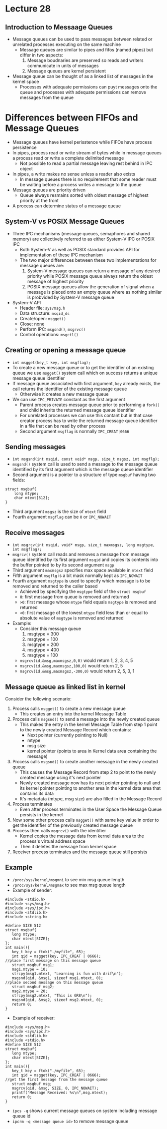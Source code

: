 # Lecture 28

## Introduction to Messaage Queues

- Message queues can be used to pass messages between related or unrelated processes executing on the same machine
    * Message queues are similar to pipes and fifos (named pipes) but differ in two aspects:
        1. Message boudnaries are preserved so reads and writers communicate in units of messages
        2. Message queues are kernel persistent
- Message queue can be thought of as a linked list of messages in the kernel space
    * Processes with adequate permissions can puyt messages onto the queue and processes with adequate permissions can remove messages from the queue

# Differences between FIFOs and Message Queues

- Message queues have kernel perisstence while FIFOs have process persistence
- In pipes, process read or write stream of bytes while in message queues a process read or write a complete delimited message
    * Not possible to read a partial message leaving rest behind in IPC object
- In pipes, a write makes no sense unless a reader also exists
    * In message queues there is no requirement that some reader must be waiting before a process writes a message to the queue
- Message queues are priority driven
    * Queue always resmains sorted with oldest message of highest priority at the front
- A process can determine status of a message queue

## System-V vs POSIX Message Queues

- Three IPC mechanisms (message queues, semaphores and shared memory) are collectively referred to as either System-V IPC or POSIX IPC
    * Both System-V as well as POSIX standard provides API for implementation of these IPC mechanism
    * The two major differences between these two implementations for message queues are:
        1. System-V message queues can return a message of any desired priority while POSIX message queue always return the oldest message of highest priority
        2. POSIX message queues allow the generation of signal when a message is placed onto an empty queue where as nothing similar is probvided by System-V message queue
- System-V API
    * Header file: `sys/msg.h`
    * Data structure: `msqid_ds`
    * Create/open: `msgget()`
    * Close: none
    * Perform IPC: `msgsnd()`, `msgrvc()`
    * Control operations: `msgctl()`

## Creating or opening a message queue

- `int msgget(key_t key, int msgflag);`
- To create a new message queue or to get the identifier of an existing queue we use `msgget()` system call which on success returns a unique message queue identifier
- If message queue associated with first argument, `key` already exists, the call returns the identifier of the existing message queue
    * Otherwise it creates a new message queue
- We can use `IPC_PRIVATE` constant as the first argument
    * Parent process creates message queue prior to performing a `fork()` and child inherits the returned message queue identifier
    * For unrelated processes we can use this contant but in that case creator process has to write the returned message queue identifier in a file that can be read by other process
    * Second argument `msgflag` is normally `IPC_CREAT|0666`

## Sending messages

- `int msgsnd(int msqid, const void* msgp, size_t msgsz, int msgflg);`
- `msgsnd()` system call is used to send a message to the message queue identified by its first argument which is the message queue identifier
- Second argument is a pointer to a structure of type `msgbuf` having two fields:
```
struct msgbuf{
    long mtype;
    char mtext[512];
}
```
- Third argument `msgsz` is the size of `mtext` field
- Fourth argument `msgflag` can be `0` or `IPC_NOWAIT`

## Receive messages

- `int msgrcv(int msqid, void* msgp, size_t maxmsgsz, long msgtype, int msgflag);`
- `msgrcv()` system call reads and removes a message from message queue identified by its first argument `msqid` and copies its contents into the buffer pointed to by its second argument `msgp`
- Third argument `maxmsgsz` specifies max space available in `mtext` field
- Fifth argument `msgflg` is a bit mask normally kept as `IPC_NOWAIT`
- Fourth argument `msgtype` is used to specify which message is to be removed and returned to the caller based
    * Achieved by specifying the `msgtype` field of the `struct msgbuf`
    * `0`: first message from queue is removed and returned
    * `>0`: first message whose `mtype` field equals `msgtype` is removed and returned
    * `<0`: first message of the lowest `mtype` field less than or equal to absolute value of `msgtype` is removed and returned
- Example:
    * Consider this message queue
        1. msgtype = 300
        2. msgtype = 100
        3. msgtype = 200
        4. msgtype = 400
        5. msgtype = 100
    * `msgrcv(id,&msg,maxmsgsz,0,0)` would return 1, 2, 3, 4, 5
    * `msgrcv(id,&msg,maxmsgsz,100,0)` would return 2, 5
    * `msgrcv(id,&msg,maxmsgsz,-300,0)` would return 2, 5, 3, 1

## Message queue as linked list in kernel

Consider the following scenario:
1. Process calls `msgget()` to create a new message queue
    * This creates an entry into the kernel Message Table
2. Process calls `msgsnd()` to send a message into the newly created queue
    * This makes the entry in the kernel Message Table from step 1 point to the newly created Message Record which contains:
        + Next pointer (currently pointing to Null)
        + mtype
        + msg size
        + kernel pointer (points to area in Kernel data area containing the message)
3. Process calls `msgsnd()` to create another message in the newly created queue
    * This causes the Message Record from step 2 to point to the newly created message using it's next pointer
    * Newly created message now has its next pointer pointing to null and its kernel pointer pointing to another area in the kernel data area that contains its data
    * It's metadata (mtype, msg size) are also filled in the Message Record
4. Process terminates
    * Even after process terminates in the User Space the Message Queue persists in the kernel
5. Now some other process calls `msgget()` with same key value in order to get the identifier of the previously created message queue
6. Process then calls `msgrcv()` with the identifier
    * Kernel copies the message data from kernel data area to the process's virtual address space
    * Then it deletes the message from kernel space
7. Receiver process terminates and the message queue still persists

## Example

- `/proc/sys/kernel/msgmni` to see min msg queue length
- `/proc/sys/kernel/msgmax` to see max msg queue length
- Example of sender:
```
#include <stdio.h>
#include <sys/msg.h>
#include <sys/ipc.h>
#include <stdlib.h>
#include <string.h>

#define SIZE 512
struct msgbuf{
   long mtype;
   char mtext[SIZE];
};
int main(){
   key_t key = ftok("./myfile", 65);
   int qid = msgget(key, IPC_CREAT | 0666);
//place first message on this message queue
   struct msgbuf msg1;
   msg1.mtype = 10;
   strcpy(msg1.mtext, "Learning is fun with Arif\n");
   msgsnd(qid, &msg1, sizeof msg1.mtext, 0);
//place second message on this message queue
   struct msgbuf msg2;
   msg2.mtype = 20;
   strcpy(msg2.mtext, "This is GR8\n");
   msgsnd(qid, &msg2, sizeof msg2.mtext, 0);
   return 0;
}
```
- Example of receiver:
```
#include <sys/msg.h>
#include <sys/ipc.h>
#include <stdlib.h>
#include <stdio.h>
#define SIZE 512
struct msgbuf{
   long mtype;
   char mtext[SIZE];
};
int main(){
   key_t key = ftok("./myfile", 65);
   int qid = msgget(key, IPC_CREAT | 0666);
//get the first message from the message queue
   struct msgbuf msg;
   msgrcv(qid, &msg, SIZE, 0, IPC_NOWAIT);
   printf("Message Received: %s\n",msg.mtext);
   return 0;
}
```
- `ipcs -q` shows current message queues on system including message queue id
- `ipcrm -q <message queue id>` to remove message queue